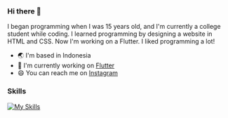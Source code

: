 ### Hi there 👋

I began programming when I was 15 years old, and I'm currently a college student while coding. I learned programming by designing a website in HTML and CSS. Now I'm working on a Flutter. I liked programming a lot!

- :earth_asia: I'm based in Indonesia
- :rocket: I'm currently working on [Flutter](http://https://flutter.dev/)
- :smile: You can reach me on [Instagram](https://www.instagram.com/darhaidar_/)

### Skills
[![My Skills](https://skills.thijs.gg/icons?i=flutter,html,css,php,figma&theme=dark)](https://skills.thijs.gg)
